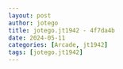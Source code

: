 ```yaml
---
layout: post
author: jotego
title: jotego.jt1942 - 4f7da4b
date: 2024-05-11
categories: [Arcade, jt1942]
tags: [jotego.jt1942]
---
```


